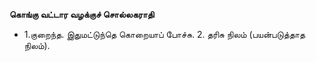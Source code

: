 **கொங்கு வட்டார வழக்குச் சொல்லகராதி**
- 1.குறைந்த. இதுமட்டுந்தெ கொறையாப் போச்சு. 2. தரிசு நிலம் (பயன்படுத்தாத நிலம்).

